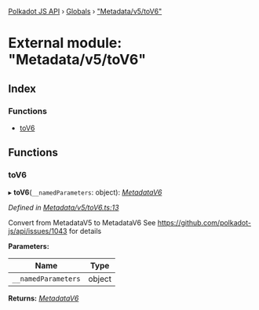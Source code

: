 [Polkadot JS API](../README.md) › [Globals](../globals.md) › ["Metadata/v5/toV6"](_metadata_v5_tov6_.md)

# External module: "Metadata/v5/toV6"

## Index

### Functions

* [toV6](_metadata_v5_tov6_.md#tov6)

## Functions

###  toV6

▸ **toV6**(`__namedParameters`: object): *[MetadataV6](../classes/_metadata_v6_metadata_.metadatav6.md)*

*Defined in [Metadata/v5/toV6.ts:13](https://github.com/polkadot-js/api/blob/c44cb1858e/packages/metadata/src/Metadata/v5/toV6.ts#L13)*

Convert from MetadataV5 to MetadataV6
See https://github.com/polkadot-js/api/issues/1043 for details

**Parameters:**

Name | Type |
------ | ------ |
`__namedParameters` | object |

**Returns:** *[MetadataV6](../classes/_metadata_v6_metadata_.metadatav6.md)*

